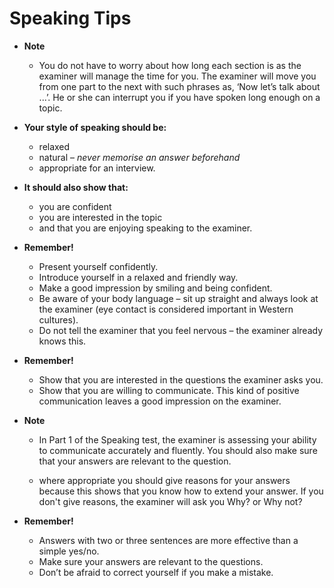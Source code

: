 # Speaking Tips

- **Note**
  - You do not have to worry about how long each section is as the examiner will manage the time for you. The examiner will move you from one part to the next with such phrases as, ‘Now let’s talk about ...’. He or she can interrupt you if you have spoken long enough on a topic.  


- **Your style of speaking should be:**

  - relaxed
  - natural – *never memorise an answer beforehand*
  - appropriate for an interview.


- **It should also show that:**

  - you are confident
  - you are interested in the topic
  - and that you are enjoying speaking to the examiner.


- **Remember!**

  - Present yourself confidently.
  - Introduce yourself in a relaxed and friendly way.
  - Make a good impression by smiling and being confident.
  - Be aware of your body language – sit up straight and always look at the examiner (eye contact is considered important in Western cultures).
  - Do not tell the examiner that you feel nervous – the examiner already knows this.


-  **Remember!**  

    - Show that you are interested in the questions the examiner asks you.
    - Show that you are willing to communicate. This kind of positive communication leaves a good impression on the examiner.

- **Note**
  - In Part 1 of the Speaking test, the examiner is assessing your ability to communicate accurately and fluently. You should also make sure that your answers are relevant to the question.

  - where appropriate you should give reasons for your answers because this shows that you know how to extend your answer. If you don't give reasons, the examiner will ask you Why? or Why not?

- **Remember!**

  - Answers with two or three sentences are more effective than a simple yes/no.
  - Make sure your answers are relevant to the questions.
  - Don’t be afraid to correct yourself if you make a mistake.  
